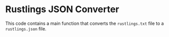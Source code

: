 # Rustlings JSON Converter
This code contains a main function that converts the `rustlings.txt` file to a `rustlings.json` file.
